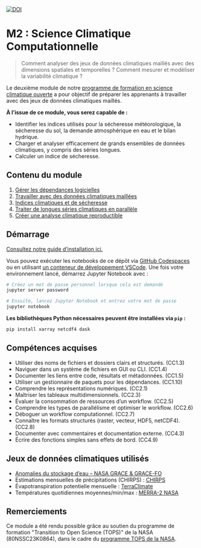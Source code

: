 [![DOI](https://zenodo.org/badge/938928059.svg)](https://doi.org/10.5281/zenodo.15270602)

# M2 : Science Climatique Computationnelle

> Comment analyser des jeux de données climatiques maillés avec des dimensions spatiales et temporelles ? Comment mesurer et modéliser la variabilité climatique ?

Le deuxième module de notre [programme de formation en science climatique ouverte](https://openclimatescience.github.io/curriculum) a pour objectif de préparer les apprenants à travailler avec des jeux de données climatiques maillés.

**À l’issue de ce module, vous serez capable de :**

- Identifier les indices utilisés pour la sécheresse météorologique, la sécheresse du sol, la demande atmosphérique en eau et le bilan hydrique.
- Charger et analyser efficacement de grands ensembles de données climatiques, y compris des séries longues.
- Calculer un indice de sécheresse.

## Contenu du module

1. [Gérer les dépendances logicielles](https://github.com/OpenClimateScience/M2-Computational-Climate-Science/blob/main/notebooks/01_Managing_Software_Dependencies.ipynb)  
2. [Travailler avec des données climatiques maillées](https://github.com/OpenClimateScience/M2-Computational-Climate-Science/blob/main/notebooks/02_Working_with_Gridded_Climate_Data.ipynb)  
3. [Indices climatiques et de sécheresse](https://github.com/OpenClimateScience/M2-Computational-Climate-Science/blob/main/notebooks/03_Climate_and_Drought_Indices.ipynb)  
4. [Traiter de longues séries climatiques en parallèle](https://github.com/OpenClimateScience/M2-Computational-Climate-Science/blob/main/notebooks/04_Processing_Long_Climate_Data_Records.ipynb)  
5. [Créer une analyse climatique reproductible](https://github.com/OpenClimateScience/M2-Computational-Climate-Science/blob/main/notebooks/05_Creating_a_Reproducible_Climate_Data_Analysis.ipynb)

## Démarrage

[Consultez notre guide d’installation ici.](https://github.com/OpenClimateScience/M1-Open-Climate-Data/blob/main/HOW_TO_INSTALL.md)

Vous pouvez exécuter les notebooks de ce dépôt via [GitHub Codespaces](https://docs.github.com/en/codespaces/overview) ou en utilisant [un conteneur de développement VSCode](https://code.visualstudio.com/docs/devcontainers/containers). Une fois votre environnement lancé, démarrez Jupyter Notebook avec :

```sh
# Créez un mot de passe personnel lorsque cela est demandé
jupyter server password

# Ensuite, lancez Jupyter Notebook et entrez votre mot de passe
jupyter notebook
```

**Les bibliothèques Python nécessaires peuvent être installées via `pip` :**

```sh
pip install xarray netcdf4 dask
```

## Compétences acquises

- Utiliser des noms de fichiers et dossiers clairs et structurés. (CC1.3)  
- Naviguer dans un système de fichiers en GUI ou CLI. (CC1.4)  
- Documenter les liens entre code, résultats et métadonnées. (CC1.5)  
- Utiliser un gestionnaire de paquets pour les dépendances. (CC1.10)  
- Comprendre les représentations numériques. (CC2.1)  
- Maîtriser les tableaux multidimensionnels. (CC2.3)  
- Évaluer la consommation de ressources d’un workflow. (CC2.5)  
- Comprendre les types de parallélisme et optimiser le workflow. (CC2.6)  
- Déboguer un workflow computationnel. (CC2.7)  
- Connaître les formats structurés (raster, vecteur, HDF5, netCDF4). (CC2.8)  
- Documenter avec commentaires et documentation externe. (CC4.3)  
- Écrire des fonctions simples sans effets de bord. (CC4.9)

## Jeux de données climatiques utilisés

- [Anomalies du stockage d’eau – NASA GRACE & GRACE-FO](https://podaac.jpl.nasa.gov/dataset/TELLUS_GRAC-GRFO_MASCON_CRI_GRID_RL06.1_V3)  
- Estimations mensuelles de précipitations (CHIRPS) : [CHIRPS](https://www.chc.ucsb.edu/data/chirps)  
- Évapotranspiration potentielle mensuelle : [TerraClimate](https://climatedataguide.ucar.edu/climate-data/terraclimate-global-high-resolution-gridded-temperature-precipitation-and-other-water)  
- Températures quotidiennes moyennes/min/max : [MERRA-2 NASA](https://gmao.gsfc.nasa.gov/reanalysis/MERRA-2/)

## Remerciements

Ce module a été rendu possible grâce au soutien du programme de formation "Transition to Open Science (TOPS)" de la NASA (80NSSC23K0864), dans le cadre du [programme TOPS de la NASA](https://nasa.github.io/Transform-to-Open-Science/).

